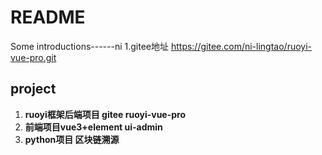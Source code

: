 # README
Some introductions------ni
1.gitee地址 https://gitee.com/ni-lingtao/ruoyi-vue-pro.git

## **project**
1. **ruoyi框架后端项目      gitee  ruoyi-vue-pro**
2. **前端项目vue3+element    ui-admin**
3. **python项目 区块链溯源**